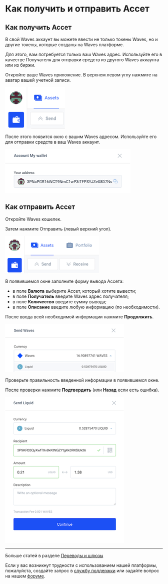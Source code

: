 # Как получить и отправить Ассет

## Как получить Ассет

В свой Waves аккаунт вы можете ввести не только токены Waves, но и другие токены, которые созданы на Waves платформе.

Для этого, вам потребуется только ваш Waves адрес. Используйте его в качестве Получателя для отправки средств из другого Waves аккаунта или из биржи.

Откройте ваше Waves приложение. В верхнем левом углу нажмите на аватар вашей учетной записи.

![](/_assets/asset_transfers_05.png)

После этого появится окно с вашим Waves адресом. Используйте его для отправки средств в ваш Waves аккаунт.

![](/_assets/asset_transfers_06.png)

## Как отправить Ассет

Откройте Waves кошелек.

Затем нажмите Отправить (левый верхний угол).

![](/_assets/asset_transfers_01.png)

В появившемся окне заполните форму вывода Ассета:

- в поле **Валюта** выберите Ассет, который хотите вывести;
- в поле **Получатель** введите Waves адрес получателя;
- в поле **Количество** введите сумму вывода;
- в поле **Описание** введите любую информацию (по необходимости).

После ввода всей необходимой информации нажмите **Продолжить**.

![](/_assets/asset_transfers_02.png)

Проверьте правильность введенной информации в появившемся окне.

После проверки нажмите **Подтвердить** (или **Назад** если есть ошибка).

![](/_assets/asset_transfers_03.png)

___

Больше статей в разделе [Переводы и шлюзы](/waves-client/wallet-management.md)

Если у вас возникнут трудности с использованием нашей платформы, пожалуйста, создайте запрос в [службу поддержки](https://support.wavesplatform.com/) или задайте вопрос на нашем [форуме](https://forum.wavesplatform.com/).
